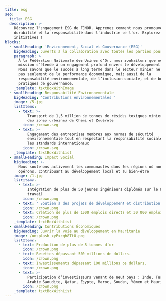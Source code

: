 ```yaml
---
title: esg
seo:
  title: ESG
  description: >-
    Découvrez l'engagement ESG de FENOR. Apprenez comment nous promouvons la
    durabilité et la responsabilité dans l'industrie de l'or. Explorez nos
    initiatives !
blocks:
  - smallHeading: 'Environnement, Social et Gouvernance (ESG)'
    bigHeading: Ouverts à la collaboration avec toutes les parties pour le bien du secteur
    paragraph: >
      À la Fédération Nationale des Usines d’Or, nous souhaitons que notre
      mission s’étende à un engagement profond envers le développement durable.
      Nous savons que le succès à long terme dans le secteur minier ne dépend
      pas seulement de la performance économique, mais aussi de la
      responsabilité environnementale, de l’inclusion sociale, et de bonnes
      pratiques de gouvernance.
    _template: textBoxWithImage
  - smallHeading: Responsabilité Environnementale
    bigHeading: 'Contributions environnementales '
    image: /5.jpg
    listItems:
      - text: >-
          Transport de 1,5 million de tonnes de résidus toxiques miniers loin
          des zones urbaines de Chami et Zouérate
        icon: /crown.svg
      - text: >-
          Engagement des entreprises membres aux normes de sécurité
          environnementale tout en respectant la responsabilité sociale selon
          les standards internationaux
        icon: /crown.svg
    _template: textBoxWithList
  - smallHeading: Impact Social
    bigHeading: >-
      Nous soutenons activement les communautés dans les régions où nous
      opérons, contribuant au développement local et au bien-être
    image: /1.jpg
    listItems:
      - text: >-
          Intégration de plus de 50 jeunes ingénieurs diplômés sur le marché du
          travail
        icon: /crown.png
      - text: ' Soutien à des projets de développement et distribution d’aides sociales aux populations locales'
        icon: /crown.png
      - text: Création de plus de 1000 emplois directs et 30 000 emplois indirects
        icon: /crown.png
    _template: textBoxWithList
  - smallHeading: Contributions Économiques
    bigHeading: Ouvrir la voie au développement en Mauritanie
    image: /unsplash_xyPxcqh8Tt8.png
    listItems:
      - text: Production de plus de 8 tonnes d’or
        icon: /crown.png
      - text: Recettes dépassant 500 millions de dollars.
        icon: /crown.png
      - text: Investissements dépassant 100 millions de dollars.
        icon: /crown.png
      - text: >-
          Participation d’investisseurs venant de neuf pays : Inde, Turquie,
          Arabie Saoudite, Qatar, Égypte, Maroc, Soudan, Yémen et Mauritanie.
        icon: /crown.png
    _template: textBoxWithList
---
```


